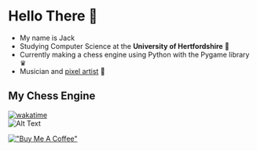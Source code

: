 # Hello There 👋

* My name is Jack
* Studying Computer Science at the **University of Hertfordshire** 📖
* Currently making a chess engine using Python with the Pygame library ♛
* Musician and [pixel artist](https://jackmilner1.itch.io) 🎸

## My Chess Engine
[![wakatime](https://wakatime.com/badge/user/86f08dc1-5098-42c2-b193-5a05699baa48/project/7239718c-4401-49ae-bf30-3c767e433e10.svg)](https://wakatime.com/badge/user/86f08dc1-5098-42c2-b193-5a05699baa48/project/7239718c-4401-49ae-bf30-3c767e433e10)
\
![Alt Text](https://media0.giphy.com/media/v1.Y2lkPTc5MGI3NjExejVtMTd5emtuODR0MDV5azUzZHFvYTJsdWIyN3FvcmozYzN4YjRqNyZlcD12MV9pbnRlcm5hbF9naWZfYnlfaWQmY3Q9Zw/qdGhRLpWaQPRXpnHuV/giphy.gif)

[!["Buy Me A Coffee"](https://www.buymeacoffee.com/assets/img/custom_images/orange_img.png)](https://buymeacoffee.com/jackmilner)
